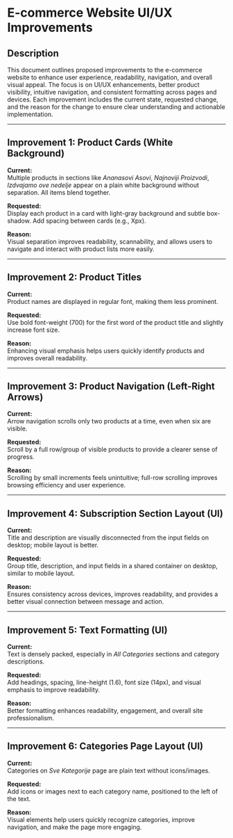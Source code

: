 # E-commerce Website UI/UX Improvements

## Description
This document outlines proposed improvements to the e-commerce website to enhance user experience, readability, navigation, and overall visual appeal. The focus is on UI/UX enhancements, better product visibility, intuitive navigation, and consistent formatting across pages and devices. Each improvement includes the current state, requested change, and the reason for the change to ensure clear understanding and actionable implementation.

---

## Improvement 1: Product Cards (White Background)
**Current:**  
Multiple products in sections like *Ananasovi Asovi*, *Najnoviji Proizvodi*, *Izdvajamo ove nedelje* appear on a plain white background without separation. All items blend together.

**Requested:**  
Display each product in a card with light-gray background and subtle box-shadow. Add spacing between cards (e.g., Xpx).

**Reason:**  
Visual separation improves readability, scannability, and allows users to navigate and interact with product lists more easily.

---

## Improvement 2: Product Titles
**Current:**  
Product names are displayed in regular font, making them less prominent.

**Requested:**  
Use bold font-weight (700) for the first word of the product title and slightly increase font size.

**Reason:**  
Enhancing visual emphasis helps users quickly identify products and improves overall readability.

---

## Improvement 3: Product Navigation (Left-Right Arrows)
**Current:**  
Arrow navigation scrolls only two products at a time, even when six are visible.

**Requested:**  
Scroll by a full row/group of visible products to provide a clearer sense of progress.

**Reason:**  
Scrolling by small increments feels unintuitive; full-row scrolling improves browsing efficiency and user experience.

---

## Improvement 4: Subscription Section Layout (UI)
**Current:**  
Title and description are visually disconnected from the input fields on desktop; mobile layout is better.

**Requested:**  
Group title, description, and input fields in a shared container on desktop, similar to mobile layout.

**Reason:**  
Ensures consistency across devices, improves readability, and provides a better visual connection between message and action.

---

## Improvement 5: Text Formatting (UI)
**Current:**  
Text is densely packed, especially in *All Categories* sections and category descriptions.

**Requested:**  
Add headings, spacing, line-height (1.6), font size (14px), and visual emphasis to improve readability.

**Reason:**  
Better formatting enhances readability, engagement, and overall site professionalism.

---

## Improvement 6: Categories Page Layout (UI)
**Current:**  
Categories on *Sve Kategorije* page are plain text without icons/images.

**Requested:**  
Add icons or images next to each category name, positioned to the left of the text.

**Reason:**  
Visual elements help users quickly recognize categories, improve navigation, and make the page more engaging.


